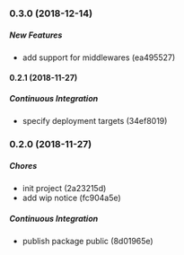 ### 0.3.0 (2018-12-14)

##### New Features

*  add support for middlewares (ea495527)

#### 0.2.1 (2018-11-27)

##### Continuous Integration

*  specify deployment targets (34ef8019)

### 0.2.0 (2018-11-27)

##### Chores

*  init project (2a23215d)
*  add wip notice (fc904a5e)

##### Continuous Integration

*  publish package public (8d01965e)

